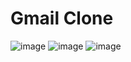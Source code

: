 

# Gmail Clone




![image](https://drive.google.com/uc?export=view&id=11ZhY0Q3QAvwS6iu9hdWuGF97yQ4NjLky)
![image](https://drive.google.com/uc?export=view&id=1VI7Ky3zeLm4kVwju0yCAM9onO8YoMyta)
![image](https://drive.google.com/uc?export=view&id=1O5qW8eyjpqV_QDS8b4iYpeQGeRi0LYwL)
